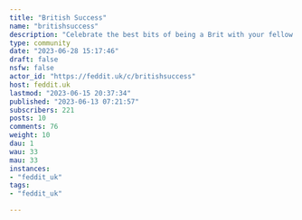 ```yaml
---
title: "British Success" 
name: "britishsuccess"
description: "Celebrate the best bits of being a Brit with your fellow Brits and show off our culture to the rest of the world.# Rules- Be Kind.- Be friendly.- Follow [Feddit.uk](https://feddit.uk/post/21869) site rules."
type: community
date: "2023-06-28 15:17:46"
draft: false
nsfw: false
actor_id: "https://feddit.uk/c/britishsuccess"
host: feddit.uk
lastmod: "2023-06-15 20:37:34"
published: "2023-06-13 07:21:57"
subscribers: 221
posts: 10
comments: 76
weight: 10
dau: 1
wau: 33
mau: 33
instances:
- "feddit_uk"
tags: 
- "feddit_uk"

---
```


